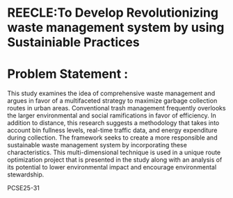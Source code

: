 # REECLE:To Develop Revolutionizing waste management system by using Sustainiable Practices
# Problem Statement :
This study examines the idea of comprehensive waste management and argues in favor of a multifaceted strategy to maximize garbage collection routes in urban areas. Conventional trash management frequently overlooks the larger environmental and social ramifications in favor of efficiency. In addition to distance, this research suggests a methodology that takes into account bin fullness levels, real-time traffic data, and energy expenditure during collection. The framework seeks to create a more responsible and sustainable waste management system by incorporating these characteristics. This multi-dimensional technique is used in a unique route optimization project that is presented in the study along with an analysis of its potential to lower environmental impact and encourage environmental stewardship.

PCSE25-31

